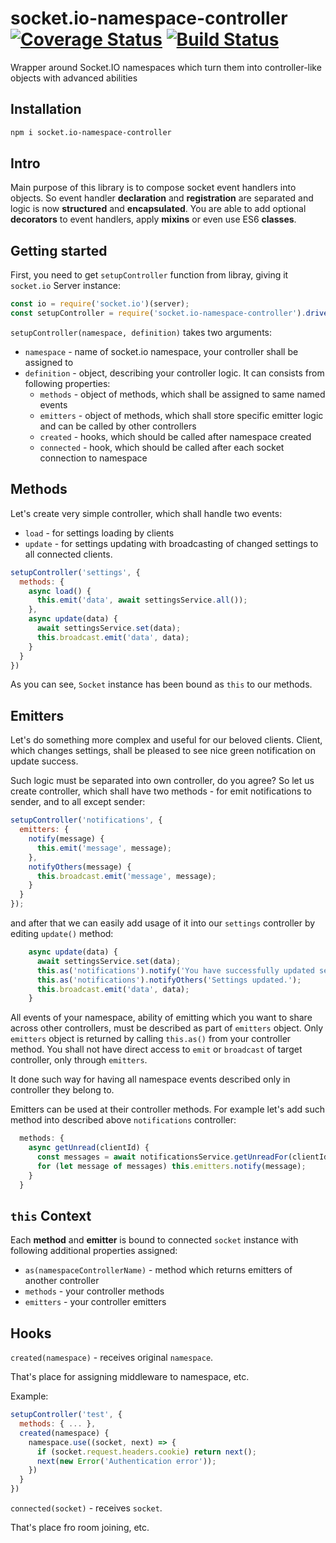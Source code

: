 # socket.io-namespace-controller [![Coverage Status](https://coveralls.io/repos/github/yarsky-tgz/socket.io-namespace-controller/badge.svg?branch=master)](https://coveralls.io/github/yarsky-tgz/socket.io-namespace-controller?branch=master) [![Build Status](https://travis-ci.org/yarsky-tgz/vuex-socket-sync.svg?branch=master)](https://travis-ci.org/yarsky-tgz/vuex-socket-sync)
Wrapper around Socket.IO namespaces which turn them into controller-like objects with advanced abilities

## Installation

```bash
npm i socket.io-namespace-controller
```

## Intro

Main purpose of this library is to compose socket event handlers into objects. So event handler **declaration** and **registration** are separated and logic is now **structured** and **encapsulated**. You are able to add optional **decorators** to event handlers, apply **mixins** or even use ES6 **classes**. 

## Getting started

First, you need to get `setupController` function from libray, giving it `socket.io` Server instance:

```javascript
const io = require('socket.io')(server);
const setupController = require('socket.io-namespace-controller').driver(io);
```

`setupController(namespace, definition)` takes two arguments:
 * `namespace` - name of socket.io namespace, your controller shall be assigned to
 * `definition` - object, describing your controller logic. It can consists from following properties:
   * `methods` - object of methods, which shall be assigned to same named events
   * `emitters` - object of methods, which shall store specific emitter logic and can be called by other controllers
   * `created` - hooks, which should be called after namespace created
   * `connected` - hook, which should be called after each socket connection to namespace
   
## Methods

Let's create very simple controller, which shall handle two events:
 * `load` - for settings loading by clients
 * `update` - for settings updating with broadcasting of changed settings to all connected clients.

```javascript
setupController('settings', {
  methods: {
    async load() {
      this.emit('data', await settingsService.all());
    },
    async update(data) {
      await settingsService.set(data);
      this.broadcast.emit('data', data);
    }
  }
})
``` 

As you can see, `Socket` instance has been bound as `this` to our methods.

## Emitters

Let's do something more complex and useful for our beloved clients. Client, which changes settings, shall be pleased to see nice green notification on update success. 

Such logic must be separated into own controller, do you agree? So let us create controller, which shall have two methods - for emit notifications to sender, and to all except sender:

```javascript
setupController('notifications', {
  emitters: {
    notify(message) {
      this.emit('message', message);
    },
    notifyOthers(message) {
      this.broadcast.emit('message', message);
    }
  }
});
```

and after that we can easily add usage of it into our `settings` controller by editing `update()` method:

```javascript
    async update(data) {
      await settingsService.set(data);
      this.as('notifications').notify('You have successfully updated settings!');
      this.as('notifications').notifyOthers('Settings updated.');
      this.broadcast.emit('data', data);
    }
```

All events of your namespace, ability of emitting which you want to share across other controllers, must be described as part of `emitters` object. Only `emitters` object is returned by calling `this.as()` from your controller method. You shall not have direct access to `emit` or `broadcast` of target controller, only through `emitters`.

It done such way for having all namespace events described only in controller they belong to.

Emitters can be used at their controller methods. For example let's add such method into described above `notifications` controller:

```javascript
  methods: {
    async getUnread(clientId) {
      const messages = await notificationsService.getUnreadFor(clientId);
      for (let message of messages) this.emitters.notify(message);
    } 
  }
```

## `this` Context

Each **method** and **emitter** is bound to connected `socket` instance with following additional properties assigned:
 * `as(namespaceControllerName)` - method which returns emitters of another controller
 * `methods` - your controller methods
 * `emitters` - your controller emitters
 
## Hooks 

`created(namespace)` - receives original `namespace`.

That's place for assigning middleware to namespace, etc.

Example:

```javascript
setupController('test', {
  methods: { ... },
  created(namespace) {
    namespace.use((socket, next) => {
      if (socket.request.headers.cookie) return next();
      next(new Error('Authentication error'));
    })
  }
})
``` 

`connected(socket)` -  receives `socket`.

That's place fro room joining, etc.